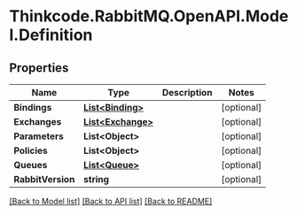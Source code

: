 # Thinkcode.RabbitMQ.OpenAPI.Model.Definition
## Properties

Name | Type | Description | Notes
------------ | ------------- | ------------- | -------------
**Bindings** | [**List&lt;Binding&gt;**](Binding.md) |  | [optional] 
**Exchanges** | [**List&lt;Exchange&gt;**](Exchange.md) |  | [optional] 
**Parameters** | **List&lt;Object&gt;** |  | [optional] 
**Policies** | **List&lt;Object&gt;** |  | [optional] 
**Queues** | [**List&lt;Queue&gt;**](Queue.md) |  | [optional] 
**RabbitVersion** | **string** |  | [optional] 

[[Back to Model list]](../README.md#documentation-for-models) [[Back to API list]](../README.md#documentation-for-api-endpoints) [[Back to README]](../README.md)

